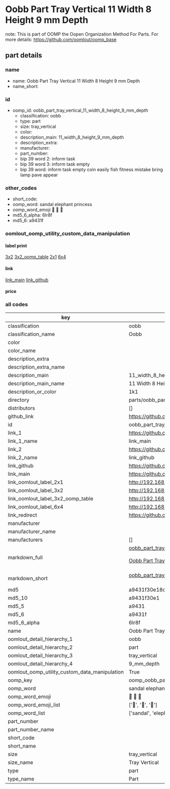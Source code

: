 # Oobb Part Tray Vertical 11 Width 8 Height 9 mm Depth  

note: This is part of OOMP the Oopen Organization Method For Parts. For more details: https://github.com/oomlout/oomp_base

##  part details
  







### name
* name: Oobb Part Tray Vertical 11 Width 8 Height 9 mm Depth
* name_short: 
### id
* oomp_id: oobb_part_tray_vertical_11_width_8_height_9_mm_depth
  * classification: oobb
  * type: part
  * size: tray_vertical
  * color: 
  * description_main: 11_width_8_height_9_mm_depth
  * description_extra: 
  * manufacturer: 
  * part_number: 
  * bip 39 word 2: inform task
  * bip 39 word 3: inform task empty
  * bip 39 word: inform task empty coin easily fish fitness mistake bring lamp pave appear

### other_codes
* short_code: 
* oomp_word: sandal elephant princess
* oomp_word_emoji :sandal: :elephant: :princess:
* md5_6_alpha: 6lr8f
* md5_6: a9431f






### oomlout_oomp_utility_custom_data_manipulation
#### label print
[3x2](http://192.168.1.245:1112/?label=oomp%206lr8f)
[3x2_oomp_table](http://192.168.1.108:1112/?label=oomp%206lr8f)
[2x1](http://192.168.1.242:1112/?label=oomp%206lr8f)
[6x4](http://192.168.1.55:1112/?label=oomp%206lr8f)    

#### link

[link_main](https://github.com/oomlout/oomlout_oomp_version_1_messy/tree/main/parts/oobb_part_tray_vertical_11_width_8_height_9_mm_depth) [link_github](https://github.com/oomlout/oomlout_oomp_version_1_messy/tree/main/parts/oobb_part_tray_vertical_11_width_8_height_9_mm_depth)                             

#### price







### all codes 
| key | value |  
| --- | --- |  
| classification | oobb |  
| classification_name | Oobb |  
| color |  |  
| color_name |  |  
| description_extra |  |  
| description_extra_name |  |  
| description_main | 11_width_8_height_9_mm_depth |  
| description_main_name | 11 Width 8 Height 9 mm Depth |  
| description_or_color | 1k1 |  
| directory | parts/oobb_part_tray_vertical_11_width_8_height_9_mm_depth |  
| distributors | [] |  
| github_link | https://github.com/oomlout/oomlout_oomp_part_src/tree/main/parts/oobb_part_tray_vertical_11_width_8_height_9_mm_depth |  
| id | oobb_part_tray_vertical_11_width_8_height_9_mm_depth |  
| link_1 | https://github.com/oomlout/oomlout_oomp_version_1_messy/tree/main/parts/oobb_part_tray_vertical_11_width_8_height_9_mm_depth |  
| link_1_name | link_main |  
| link_2 | https://github.com/oomlout/oomlout_oomp_version_1_messy/tree/main/parts/oobb_part_tray_vertical_11_width_8_height_9_mm_depth |  
| link_2_name | link_github |  
| link_github | https://github.com/oomlout/oomlout_oomp_version_1_messy/tree/main/parts/oobb_part_tray_vertical_11_width_8_height_9_mm_depth |  
| link_main | https://github.com/oomlout/oomlout_oomp_version_1_messy/tree/main/parts/oobb_part_tray_vertical_11_width_8_height_9_mm_depth |  
| link_oomlout_label_2x1 | http://192.168.1.242:1112/?label=oomp%206lr8f |  
| link_oomlout_label_3x2 | http://192.168.1.245:1112/?label=oomp%206lr8f |  
| link_oomlout_label_3x2_oomp_table | http://192.168.1.108:1112/?label=oomp%206lr8f |  
| link_oomlout_label_6x4 | http://192.168.1.55:1112/?label=oomp%206lr8f |  
| link_redirect | https://github.com/oomlout/oomlout_oomp_version_1_messy/tree/main/parts/oobb_part_tray_vertical_11_width_8_height_9_mm_depth |  
| manufacturer |  |  
| manufacturer_name |  |  
| manufacturers | [] |  
| markdown_full | [oobb_part_tray_vertical_11_width_8_height_9_mm_depth](none)<br>[](none)<br>[Oobb Part Tray Vertical 11 Width 8 Height 9 Mm Depth](none)<br><br> |  
| markdown_short | [oobb_part_tray_vertical_11_width_8_height_9_mm_depth](none)<br><br> |  
| md5 | a9431f30e18deafd5ea2c2d69277839c |  
| md5_10 | a9431f30e1 |  
| md5_5 | a9431 |  
| md5_6 | a9431f |  
| md5_6_alpha | 6lr8f |  
| name | Oobb Part Tray Vertical 11 Width 8 Height 9 mm Depth |  
| oomlout_detail_hierarchy_1 | oobb |  
| oomlout_detail_hierarchy_2 | part |  
| oomlout_detail_hierarchy_3 | tray_vertical |  
| oomlout_detail_hierarchy_4 | 9_mm_depth |  
| oomlout_oomp_utility_custom_data_manipulation | True |  
| oomp_key | oomp_oobb_part_tray_vertical_11_width_8_height_9_mm_depth |  
| oomp_word | sandal elephant princess |  
| oomp_word_emoji | :sandal: :elephant: :princess: |  
| oomp_word_emoji_list | [':sandal:', ':elephant:', ':princess:'] |  
| oomp_word_list | ['sandal', 'elephant', 'princess'] |  
| part_number |  |  
| part_number_name |  |  
| short_code |  |  
| short_name |  |  
| size | tray_vertical |  
| size_name | Tray Vertical |  
| type | part |  
| type_name | Part |  
